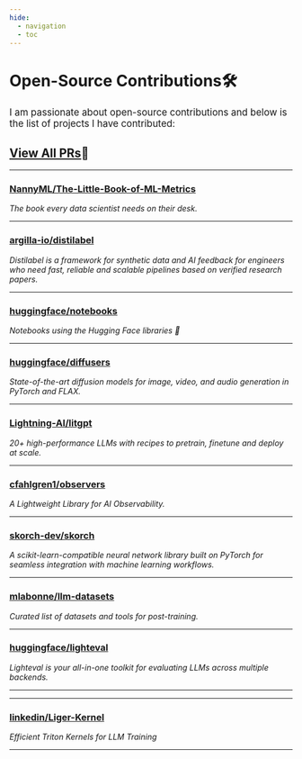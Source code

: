 ```yaml
---
hide:
  - navigation
  - toc
---
```


# **Open-Source Contributions**🛠️

<p style="font-size: 1.2em;">
I am passionate about open-source contributions and below is the list of projects I have contributed:</p>

## **[View All PRs](https://github.com/search?q=author%3AParagEkbote+is%3Apr+is%3Amerged&sort=updated&order=desc)**🚀 
---

### **[NannyML/The-Little-Book-of-ML-Metrics](https://github.com/NannyML/The-Little-Book-of-ML-Metrics)**  
*The book every data scientist needs on their desk.*

---

### **[argilla-io/distilabel](https://github.com/argilla-io/distilabel)**  
*Distilabel is a framework for synthetic data and AI feedback for engineers who need fast, reliable and scalable pipelines based on verified research papers.*

---

### **[huggingface/notebooks](https://github.com/huggingface/notebooks)**  
*Notebooks using the Hugging Face libraries 🤗*

---

### **[huggingface/diffusers](https://github.com/huggingface/diffusers)**  
*State-of-the-art diffusion models for image, video, and audio generation in PyTorch and FLAX.*

---

### **[Lightning-AI/litgpt](https://github.com/Lightning-AI/litgpt)**  
*20+ high-performance LLMs with recipes to pretrain, finetune and deploy at scale.*

---

### **[cfahlgren1/observers](https://github.com/cfahlgren1/observers)**  
*A Lightweight Library for AI Observability.*

---

### **[skorch-dev/skorch](https://github.com/skorch-dev/skorch)**  
*A scikit-learn-compatible neural network library built on PyTorch for seamless integration with machine learning workflows.*

---

### **[mlabonne/llm-datasets](https://github.com/mlabonne/llm-datasets)**  
*Curated list of datasets and tools for post-training.*

---

### **[huggingface/lighteval](https://github.com/huggingface/lighteval)**  
*Lighteval is your all-in-one toolkit for evaluating LLMs across multiple backends.*

---

---

### **[linkedin/Liger-Kernel](https://github.com/linkedin/Liger-Kernel)**  
*Efficient Triton Kernels for LLM Training*

---



